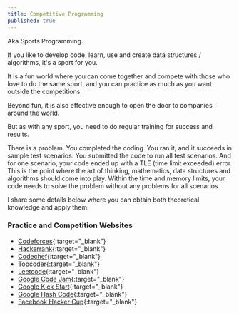 ```yaml
---
title: Competitive Programming
published: true
---
```


Aka Sports Programming.

If you like to develop code, learn, use and create data structures / algorithms, it's a sport for you.

It is a fun world where you can come together and compete with those who love to do the same sport, and you can practice as much as you want outside the competitions.

Beyond fun, it is also effective enough to open the door to companies around the world.

But as with any sport, you need to do regular training for success and results.

There is a problem. You completed the coding. You ran it, and it succeeds in sample test scenarios. You submitted the code to run all test scenarios. And for one scenario, your code ended up with a TLE (time limit exceeded) error. This is the point where the art of thinking, mathematics, data structures and algorithms should come into play. Within the time and memory limits, your code needs to solve the problem without any problems for all scenarios.

I share some details below where you can obtain both theoretical knowledge and apply them.

### Practice and Competition Websites

* [Codeforces](https://codeforces.com){:target="_blank"}
* [Hackerrank](https://hackerrank.com){:target="_blank"}
* [Codechef](https://codechef.com){:target="_blank"}
* [Topcoder](https://topcoder.com){:target="_blank"}
* [Leetcode](https://leetcode.com){:target="_blank"}
* [Google Code Jam](https://codingcompetitions.withgoogle.com/codejam){:target="_blank"}
* [Google Kick Start](https://codingcompetitions.withgoogle.com/kickstart){:target="_blank"}
* [Google Hash Code](https://codingcompetitions.withgoogle.com/hashcode){:target="_blank"}
* [Facebook Hacker Cup](https://www.facebook.com/hackercup){:target="_blank"}
